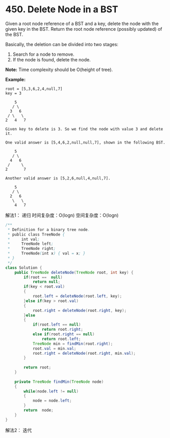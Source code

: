 # 450. Delete Node in a BST



Given a root node reference of a BST and a key, delete the node with the given key in the BST. Return the root node reference \(possibly updated\) of the BST.

Basically, the deletion can be divided into two stages:

1. Search for a node to remove.
2. If the node is found, delete the node.

**Note:** Time complexity should be O\(height of tree\).

**Example:**

```text
root = [5,3,6,2,4,null,7]
key = 3

    5
   / \
  3   6
 / \   \
2   4   7

Given key to delete is 3. So we find the node with value 3 and delete it.

One valid answer is [5,4,6,2,null,null,7], shown in the following BST.

    5
   / \
  4   6
 /     \
2       7

Another valid answer is [5,2,6,null,4,null,7].

    5
   / \
  2   6
   \   \
    4   7
```

解法1： 递归 时间复杂度：O\(logn\) 空间复杂度：O\(logn\)

```java
/**
 * Definition for a binary tree node.
 * public class TreeNode {
 *     int val;
 *     TreeNode left;
 *     TreeNode right;
 *     TreeNode(int x) { val = x; }
 * }
 */
class Solution {
    public TreeNode deleteNode(TreeNode root, int key) {
        if(root ==  null)
            return null;
        if(key < root.val)
        {
            root.left = deleteNode(root.left, key);
        }else if(key > root.val)
        {
            root.right = deleteNode(root.right, key);
        }else
        {
            if(root.left == null)
                return root.right;
            else if(root.right == null)
                return root.left;
            TreeNode min = findMin(root.right);
            root.val = min.val;
            root.right = deleteNode(root.right, min.val);
        }
        
        return root;
    }
    
    private TreeNode findMin(TreeNode node)
    {
        while(node.left != null)
        {
            node = node.left;
        }
        return  node;
    }
}
```

解法2： 迭代


